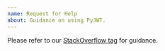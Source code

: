 ```yaml
---
name: Request for Help
about: Guidance on using PyJWT.
---
```


Please refer to our [StackOverflow tag](https://stackoverflow.com/questions/tagged/pyjwt) for guidance.
